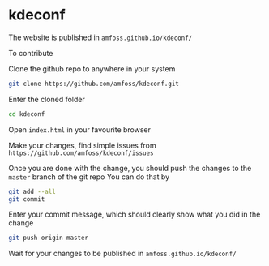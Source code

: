 # kdeconf
The website is published in `amfoss.github.io/kdeconf/`

To contribute

Clone the github repo to anywhere in your system
```bash
git clone https://github.com/amfoss/kdeconf.git
```
Enter the cloned folder
```bash
cd kdeconf
```
Open `index.html` in your favourite browser

Make your changes, find simple issues from `https://github.com/amfoss/kdeconf/issues`

Once you are done with the change, you should push the changes to the `master` branch of the git repo
You can do that by 
```bash
git add --all 
git commit 
``` 
Enter your commit message, which should clearly show what you did in the change

```bash 
git push origin master 
``` 

Wait for your changes to be published in `amfoss.github.io/kdeconf/`
